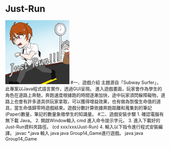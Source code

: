 # Just-Run
<img src="Image/Icon.png" width="40%">
#一、遊戲介紹
主題源自「Subway Surfer」，此專案以Java程式語言實作，透過GUI呈現。
進入遊戲畫面，玩家會作為學生的角色在道路上奔馳，奔跑速度根據跑的時間逐漸加快，途中玩家須閃躲障礙物，道路上也會有許多道具供玩家拿取，可以獲得增益效果，也有做為恢復生命值的道具，當生命值歸零時遊戲結束。遊戲分數計算依據奔跑距離和蒐集到的筆記(Paper)數量，筆記的數量象徵學生的知識量。
#二、遊戲安裝步驟
1. 確認電腦有無下載 Java。
2. 開啟Window輸入 cmd 進入命令提示字元。
3. 進入下載好的Just-Run資料夾路徑。
(cd xxx/xxx/Just-Run)
4. 輸入以下指令進行程式安裝編譯。
javac *.java
輸入 java java Group14_Game進行遊戲。
java java Group14_Game
